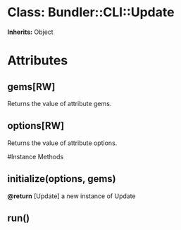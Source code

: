 # Class: Bundler::CLI::Update
**Inherits:** Object
    



# Attributes
## gems[RW] [](#attribute-i-gems)
Returns the value of attribute gems.

## options[RW] [](#attribute-i-options)
Returns the value of attribute options.


#Instance Methods
## initialize(options, gems) [](#method-i-initialize)

**@return** [Update] a new instance of Update

## run() [](#method-i-run)

